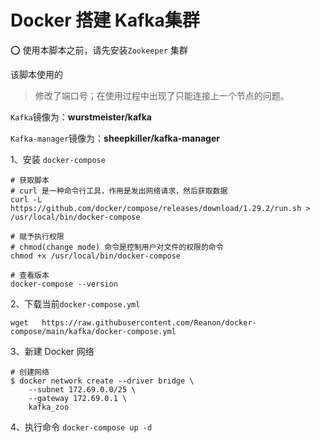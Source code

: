 # Docker 搭建 Kafka集群

⭕️ 使用本脚本之前，请先安装`Zookeeper` 集群

该脚本使用的

> 修改了端口号；在使用过程中出现了只能连接上一个节点的问题。

`Kafka`镜像为：**wurstmeister/kafka**

`Kafka-manager`镜像为：**sheepkiller/kafka-manager**

1、安装 `docker-compose`

```shell
# 获取脚本
# curl 是一种命令行工具，作用是发出网络请求，然后获取数据
curl -L https://github.com/docker/compose/releases/download/1.29.2/run.sh > /usr/local/bin/docker-compose

# 赋予执行权限
# chmod(change mode) 命令是控制用户对文件的权限的命令
chmod +x /usr/local/bin/docker-compose

# 查看版本
docker-compose --version
```

2、下载当前`docker-compose.yml`

```shell
wget   https://raw.githubusercontent.com/Reanon/docker-compose/main/kafka/docker-compose.yml
```

3、新建 Docker 网络

```shell
# 创建网络
$ docker network create --driver bridge \
    --subnet 172.69.0.0/25 \
    --gateway 172.69.0.1 \
    kafka_zoo
```

4、执行命令 `docker-compose up -d`

